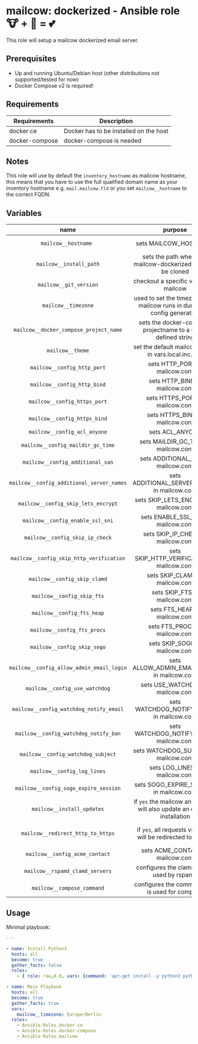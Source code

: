 # mailcow: dockerized - Ansible role 🐮 + 🐋 = 💕

This role will setup a mailcow dockerized email server.

## Prerequisites

- Up and running Ubuntu/Debian host (other distributions not supported/tested for now)
- Docker Compose v2 is required!

## Requirements

| Requirements   | Description                            |
| -------------- | -------------------------------------- |
| docker ce      | Docker has to be installed on the host |
| docker-compose | docker-compose is needed               |

## Notes
This role will use by default the `inventory_hostname` as mailcow hostname, this means that you have to use the full qualified domain name as your inventory hostname e.g. `mail.mailcow.tld` or you set `mailcow__hostname` to the correct FQDN.

## Variables
|                   name                    |                                   purpose                                   |       default value       |                                   note                                    |
| :---------------------------------------: | :-------------------------------------------------------------------------: | :-----------------------: | :-----------------------------------------------------------------------: |
|           `mailcow__hostname `            |                            sets MAILCOW_HOSTNAME                            |   `inventory_hostname`    |                 needs to be an full qualified domain name                 |
|          `mailcow__install_path`          |       sets the path where the mailcow-dockerized repo will be cloned        | `/opt/mailcow-dockerized` |                                                                           |
|          `mailcow__git_version`           |                   checkout a specific version of mailcow                    |         `master`          |                                                                           |
|            `mailcow__timezone`            | used to set the timezone your mailcow runs in during the config generation  |          not set          |                              **must be set**                              |
|  `mailcow__docker_compose_project_name`   |        sets the docker-compose projectname to a user-defined string         |    `mailcowdockerized`    |                                                                           |
|             `mailcow__theme`              |             set the default mailcow theme in vars.local.inc.php             |          `lumen`          |                                                                           |
|        `mailcow__config_http_port`        |                       sets HTTP_PORT in mailcow.conf                        |           `80`            |                                                                           |
|        `mailcow__config_http_bind`        |                       sets HTTP_BIND in mailcow.conf                        |          `none`           |                                                                           |
|       `mailcow__config_https_port`        |                       sets HTTPS_PORT in mailcow.conf                       |           `443`           |                                                                           |
|       `mailcow__config_https_bind`        |                       sets HTTPS_BIND in mailcow.conf                       |          `none`           |                                                                           |
|       `mailcow__config_acl_anyone`        |                               sets ACL_ANYONE                               |         disallow          |                                                                           |
|     `mailcow__config_maildir_gc_time`     |                    sets MAILDIR_GC_TIME in mailcow.conf                     |          `1440`           |                                                                           |
|     `mailcow__config_additional_san`      |                     sets ADDITIONAL_SAN in mailcow.conf                     |                           |                            needs to be a list                             |
| `mailcow__config_additional_server_names` |                sets ADDITIONAL_SERVER_NAMES in mailcow.conf                 |                           |                            needs to be a list                             |
|    `mailcow__config_skip_lets_encrypt`    |                   sets SKIP_LETS_ENCRYPT in mailcow.conf                    |                           |                                                                           |
|     `mailcow__config_enable_ssl_sni`      |                     sets ENABLE_SSL_SNI in mailcow.conf                     |                           |                                                                           |
|      `mailcow__config_skip_ip_check`      |                     sets SKIP_IP_CHECK in mailcow.conf                      |                           |                                                                           |
| `mailcow__config_skip_http_verification`  |                 sets SKIP_HTTP_VERIFICATION in mailcow.conf                 |            `n`            |                                                                           |
|       `mailcow__config_skip_clamd`        |                       sets SKIP_CLAMD in mailcow.conf                       |            `n`            |                                                                           |
|        `mailcow__config_skip_fts`         |                        sets SKIP_FTS in mailcow.conf                        |            `n`            |                   disables Full-text search (flatcurve)                   |
|        `mailcow__config_fts_heap`         |                        sets FTS_HEAP in mailcow.conf                        |           `128`           |                sets the max amount of ram per index worker                |
|        `mailcow__config_fts_procs`        |                       sets FTS_PROCS in mailcow.conf                        |            `1`            |                 amount of indexing processes max. running                 |
|        `mailcow__config_skip_sogo`        |                       sets SKIP_SOGO in mailcow.conf                        |            `n`            |                                                                           |
| `mailcow__config_allow_admin_email_login` |                sets ALLOW_ADMIN_EMAIL_LOGIN in mailcow.conf                 |            `n`            |                                                                           |
|      `mailcow__config_use_watchdog`       |                      sets USE_WATCHDOG in mailcow.conf                      |            `n`            |                                                                           |
|  `mailcow__config_watchdog_notify_email`  |                 sets WATCHDOG_NOTIFY_EMAIL in mailcow.conf                  |                           |                                                                           |
|   `mailcow__config_watchdog_notify_ban`   |                  sets WATCHDOG_NOTIFY_BAN in mailcow.conf                   |            `y`            |                                                                           |
|    `mailcow__config_watchdog_subject`     |                    sets WATCHDOG_SUBJECT in mailcow.conf                    |     `Watchdog ALERT`      |                                                                           |
|        `mailcow__config_log_lines`        |                       sets LOG_LINES in mailcow.conf                        |          `9999`           |                                                                           |
|   `mailcow__config_sogo_expire_session`   |                  sets SOGO_EXPIRE_SESSION in mailcow.conf                   |           `480`           |                                                                           |
|        `mailcow__install_updates`         | if `yes` the mailcow ansible role will also update an existing installation |           `yes`           |                                                                           |
|     `mailcow__redirect_http_to_https`     |         if `yes`, all requests via HTTP will be redirected to HTTPS         |           `no`            | also see https://mailcow.github.io/mailcow-dockerized-docs/u_e-80_to_443/ |
|      `mailcow__config_acme_contact`       |                      sets ACME_CONTACT in mailcow.conf                      |                           |                                                                           |
|      `mailcow__rspamd_clamd_servers`      |                 configures the clamd server used by rspamd                  |       `clamd:3310`        |                                                                           |
|        `mailcow__compose_command`         |               configures the command that is used for compose               |     `docker compose`      |       set to `docker-compose` for the standalone version of compose       |

## Usage

Minimal playbook:

```yaml
---

- name: Install Python3
  hosts: all
  become: true
  gather_facts: false
  roles:
    - { role: raw,0.0, vars: {command: 'apt-get install -y python3 python3-pip'} }

- name: Main Playbook
  hosts: all
  become: true
  gather_facts: true
  vars:
    mailcow__timezone: Europe/Berlin
  roles:
    - Ansible-Roles.docker-ce
    - Ansible-Roles.docker-compose
    - Ansible-Roles.mailcow
```
